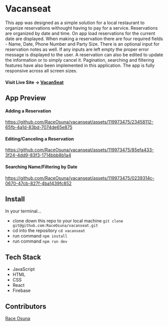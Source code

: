 # Vacanseat

This app was designed as a simple solution for a local restaurant to organize reservations withought having to pay for a service. Reservations are organized by date and time. On app load reservations for the current date are displayed. When making a reservation there are four required fields - Name, Date, Phone Number and Party Size. There is an optional input for reservation notes as well. If any inputs are left empty the proper error message is displayed to the user. A reservation can also be edited to update the information or to simply cancel it. Pagination, searching and filtering features have also been implemented in this application. The app is fully responsive across all screen sizes.

#### Visit Live Site -> [VacanSeat](https://vacanseat.vercel.app/)

## App Preview

#### Adding a Reservation

https://github.com/RaceOsuna/vacanseat/assets/119973475/23458112-65fb-4a1d-83bd-7074de65e875

#### Editing/Canceling a Reservation

https://github.com/RaceOsuna/vacanseat/assets/119973475/85efa433-3f24-4dd9-83f3-1714bbb8b1a4

#### Searching Name/Filtering by Date

https://github.com/RaceOsuna/vacanseat/assets/119973475/0239314c-0670-47cb-827f-4ba1439fc852

## Install

In your terminal...

- clone down this repo to your local machine `git clone git@github.com:RaceOsuna/vacanseat.git`
- cd into the repository `cd vacanseat`
- run command `npm install`
- run command `npm run dev`

## Tech Stack
- JavaScript
- HTML
- CSS
- React
- Firebase

## Contributors

<p><a href="https://www.linkedin.com/in/race-osuna-17a827267/">Race Osuna</a>




